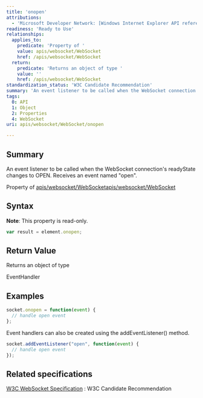 ```yaml
---
title: 'onopen'
attributions:
  - 'Microsoft Developer Network: [Windows Internet Explorer API reference Article](http://msdn.microsoft.com/en-us/library/ie/hh828809%28v=vs.85%29.aspx)'
readiness: 'Ready to Use'
relationships:
  applies_to:
    predicate: 'Property of '
    value: apis/websocket/WebSocket
    href: /apis/websocket/WebSocket
  return:
    predicate: 'Returns an object of type '
    value: ''
    href: /apis/websocket/WebSocket
standardization_status: 'W3C Candidate Recommendation'
summary: 'An event listener to be called when the WebSocket connection''s readyState changes to OPEN. Receives an event named &quot;open&quot;.'
tags:
  0: API
  1: Object
  2: Properties
  4: WebSocket
uri: apis/websocket/WebSocket/onopen

---
```

## Summary

An event listener to be called when the WebSocket connection's readyState changes to OPEN. Receives an event named &quot;open&quot;.

Property of [apis/websocket/WebSocket](/apis/websocket/WebSocket)[apis/websocket/WebSocket](/apis/websocket/WebSocket)

## Syntax

**Note**: This property is read-only.

``` js
var result = element.onopen;
```

## Return Value

Returns an object of type

EventHandler

## Examples

``` js
socket.onopen = function(event) {
  // handle open event
};
```

Event handlers can also be created using the addEventListener() method.

``` js
socket.addEventListener("open", function(event) {
  // handle open event
});
```

## Related specifications

[W3C WebSocket Specification](http://www.w3.org/TR/websockets/)
:   W3C Candidate Recommendation
